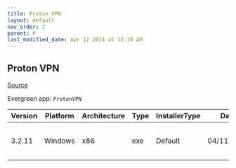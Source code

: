```yaml
---
title: Proton VPN
layout: default
nav_order: 2
parent: P
last_modified_date: Apr 12 2024 at 12:30 AM
---
```


## Proton VPN

[Source](https://protonvpn.com/)

Evergreen app: `ProtonVPN`

| Version | Platform | Architecture | Type | InstallerType | Date       | Size     | URI                                                                                                                                                                        |
| ------- | -------- | ------------ | ---- | ------------- | ---------- | -------- | -------------------------------------------------------------------------------------------------------------------------------------------------------------------------- |
| 3.2.11  | Windows  | x86          | exe  | Default       | 04/11/2024 | 79387320 | [https://github.com/ProtonVPN/win-app/releases/download/3.2.11/ProtonVPN_v3.2.11.exe](https://github.com/ProtonVPN/win-app/releases/download/3.2.11/ProtonVPN_v3.2.11.exe) |
